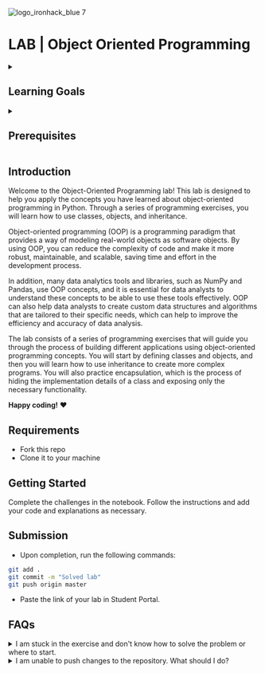 ![logo_ironhack_blue 7](https://user-images.githubusercontent.com/23629340/40541063-a07a0a8a-601a-11e8-91b5-2f13e4e6b441.png)

# LAB | Object Oriented Programming

<details>
  <summary>
   <h2>Learning Goals</h2>
  </summary>

  This lab allows you to practice and apply the concepts and techniques taught in class. 

  Upon completion of this lab, you will be able to:
  
- Understand the key concepts of object-oriented programming, such as classes, objects, attributes, and methods, and how they relate to Python programming.
- Use Python classes and objects to build solutions that leverage the power of object-oriented programming.
- Apply the principles of encapsulation and inheritance to create modular, extensible, and reusable code.
- Utilize class attributes and methods to define the behavior of objects and control their interactions with other objects and the environment.

  <br>
  <hr> 

</details>

<details>
  <summary>
   <h2>Prerequisites</h2>
  </summary>

Before this starting this lab, you should have learnt about:

- Data types, operators and structures
- Flow control (if-else statements and loops)
- Functions
- Object Oriented Programming (classes, objects, attributes, methods)
 
  <br>
  <hr> 

</details>

## Introduction

Welcome to the Object-Oriented Programming lab! This lab is designed to help you apply the concepts you have learned about object-oriented programming in Python. Through a series of programming exercises, you will learn how to use classes, objects, and inheritance.

Object-oriented programming (OOP) is a programming paradigm that provides a way of modeling real-world objects as software objects. By using OOP, you can reduce the complexity of code and make it more robust, maintainable, and scalable, saving time and effort in the development process. 

In addition, many data analytics tools and libraries, such as NumPy and Pandas, use OOP concepts, and it is essential for data analysts to understand these concepts to be able to use these tools effectively. OOP can also help data analysts to create custom data structures and algorithms that are tailored to their specific needs, which can help to improve the efficiency and accuracy of data analysis.

The lab consists of a series of programming exercises that will guide you through the process of building different applications using object-oriented programming concepts. You will start by defining classes and objects, and then you will learn how to use inheritance to create more complex programs. You will also practice encapsulation, which is the process of hiding the implementation details of a class and exposing only the necessary functionality.


**Happy coding!** :heart:

## Requirements

- Fork this repo
- Clone it to your machine


## Getting Started

Complete the challenges in the notebook. Follow the instructions and add your code and explanations as necessary.

## Submission

- Upon completion, run the following commands:

```bash
git add .
git commit -m "Solved lab"
git push origin master
```

- Paste the link of your lab in Student Portal.


## FAQs
<details>
  <summary>I am stuck in the exercise and don't know how to solve the problem or where to start.</summary>
  <br>

  If you are stuck in your code and don't know how to solve the problem or where to start, you should take a step back and try to form a clear question about the specific issue you are facing. This will help you narrow down the problem and come up with potential solutions.


  For example, is it a concept that you don't understand, or are you receiving an error message that you don't know how to fix? It is usually helpful to try to state the problem as clearly as possible, including any error messages you are receiving. This can help you communicate the issue to others and potentially get help from classmates or online resources. 


  Once you have a clear understanding of the problem, you will be able to start working toward the solution.

  [Back to top](#faqs)

</details>


<details>
  <summary>I am unable to push changes to the repository. What should I do?</summary>
  <br>

There are a couple of possible reasons why you may be unable to *push* changes to a Git repository:

1. **You have not committed your changes:** Before you can push your changes to the repository, you need to commit them using the `git commit` command. Make sure you have committed your changes and try pushing again. To do this, run the following terminal commands from the project folder:
  ```bash
  git add .
  git commit -m "Your commit message"
  git push
  ```
2. **You do not have permission to push to the repository:** If you have cloned the repository directly from the main Ironhack repository without making a *Fork* first, you do not have write access to the repository.
To check which remote repository you have cloned, run the following terminal command from the project folder:
  ```bash
  git remote -v
  ```
If the link shown is the same as the main Ironhack repository, you will need to fork the repository to your GitHub account first and then clone your fork to your local machine to be able to push the changes.

**Note**: You should make a copy of your local code to avoid losing it in the process.

  [Back to top](#faqs)

</details>
